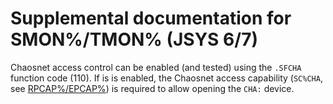 # Supplemental documentation for SMON%/TMON% (JSYS 6/7)

Chaosnet access control can be enabled (and tested) using the `.SFCHA` function code (110). If is is enabled, the Chaosnet access capability (`SC%CHA`, see [RPCAP%/EPCAP%](EPCAP.md)) is required to allow opening the `CHA:` device.
